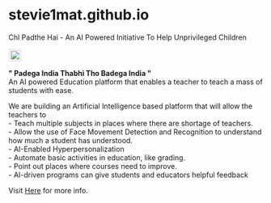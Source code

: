 # stevie1mat.github.io
Chl Padthe Hai - An AI Powered Initiative To Help Unprivileged Children 

<img src="https://stevie1mat.github.io/img/banner_video.png" style="border: 5px solid #eee">

<b>" Padega India Thabhi Tho Badega India "</b><br/>
An AI powered Education platform that enables a teacher to teach a mass of students with ease.


<p>We are building an Artificial Intelligence based platform that will allow the teachers to<br/>
                        - Teach multiple subjects in places where there are shortage of teachers.<br/>
                        - Allow the use of Face Movement Detection and Recognition to understand how much a student has understood.<br/>
                        - AI-Enabled Hyperpersonalization<br/>
                        - Automate basic activities in education, like grading.<br/>
                        - Point out places where courses need to improve.<br/>
                        - AI-driven programs can give students and educators helpful feedback
                    </p>
                    
Visit <a href="stevie1mat.github.io">Here</a> for more info.
